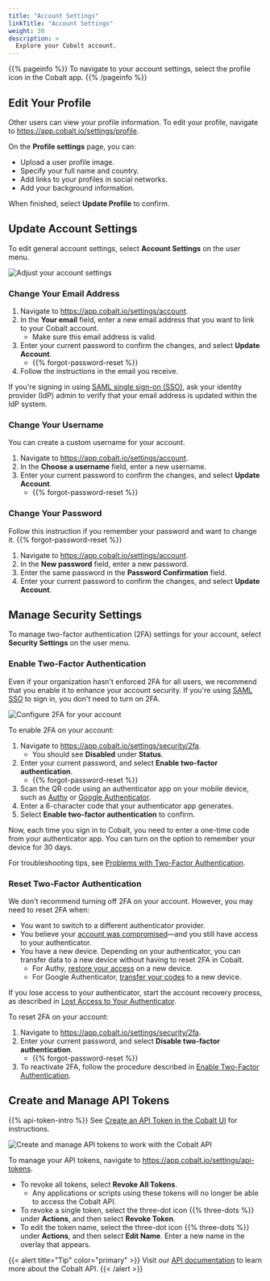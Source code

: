 ```yaml
---
title: "Account Settings"
linkTitle: "Account Settings"
weight: 30
description: >
  Explore your Cobalt account.
---
```


{{% pageinfo %}}
To navigate to your account settings, select the profile icon in the Cobalt app.
{{% /pageinfo %}}

## Edit Your Profile

Other users can view your profile information. To edit your profile, navigate to https://app.cobalt.io/settings/profile.

On the **Profile settings** page, you can:

- Upload a user profile image.
- Specify your full name and country.
- Add links to your profiles in social networks.
- Add your background information.

When finished, select **Update Profile** to confirm.

## Update Account Settings

To edit general account settings, select **Account Settings** on the user menu.

![Adjust your account settings](/deepdive/AccountSettings.png "Account Settings page")

### Change Your Email Address

1. Navigate to https://app.cobalt.io/settings/account.
1. In the **Your email** field, enter a new email address that you want to link to your Cobalt account.
    - Make sure this email address is valid.
1. Enter your current password to confirm the changes, and select **Update Account**.
    - {{% forgot-password-reset %}}
1. Follow the instructions in the email you receive.

If you're signing in using [SAML single sign-on (SSO)](/getting-started/sign-in/#saml-sso), ask your identity provider (IdP) admin to verify that your email address is updated within the IdP system.

### Change Your Username

You can create a custom username for your account.

1. Navigate to https://app.cobalt.io/settings/account.
1. In the **Choose a username** field, enter a new username.
1. Enter your current password to confirm the changes, and select **Update Account**.
    - {{% forgot-password-reset %}}

### Change Your Password

Follow this instruction if you remember your password and want to change it. {{% forgot-password-reset %}}

1. Navigate to https://app.cobalt.io/settings/account.
1. In the **New password** field, enter a new password.
1. Enter the same password in the **Password Confirmation** field.
1. Enter your current password to confirm the changes, and select **Update Account**.

## Manage Security Settings

To manage two-factor authentication (2FA) settings for your account, select **Security Settings** on the user menu.

### Enable Two-Factor Authentication

Even if your organization hasn't enforced 2FA for all users, we recommend that you enable it to enhance your account security. If you're using [SAML SSO](/getting-started/sign-in/#saml-sso) to sign in, you don't need to turn on 2FA.

![Configure 2FA for your account](/deepdive/SecuritySettings.png "Two-factor authentication page")

To enable 2FA on your account:

1. Navigate to https://app.cobalt.io/settings/security/2fa.
    - You should see **Disabled** under **Status**.
1. Enter your current password, and select **Enable two-factor authentication**.
    - {{% forgot-password-reset %}}
1. Scan the QR code using an authenticator app on your mobile device, such as [Authy](https://authy.com/) or [Google Authenticator](https://support.google.com/accounts/answer/1066447).
1. Enter a 6-character code that your authenticator app generates.
1. Select **Enable two-factor authentication** to confirm.

Now, each time you sign in to Cobalt, you need to enter a one-time code from your authenticator app. You can turn on the option to remember your device for 30 days.

For troubleshooting tips, see [Problems with Two-Factor Authentication](/platform-deep-dive/cobalt-account/account-recovery/#problems-with-two-factor-authentication).

### Reset Two-Factor Authentication

We don't recommend turning off 2FA on your account. However, you may need to reset 2FA when:

- You want to switch to a different authenticator provider.
- You believe your [account was compromised](/platform-deep-dive/cobalt-account/account-recovery/#account-was-compromised)—and you still have access to your authenticator.
- You have a new device. Depending on your authenticator, you can transfer data to a new device without having to reset 2FA in Cobalt.
  - For Authy, [restore your access](https://support.authy.com/hc/en-us/articles/115012672088-Restoring-Authy-Access-on-a-New-Lost-or-Inaccessible-Phone) on a new device.
  - For Google Authenticator, [transfer your codes](https://support.google.com/accounts/answer/1066447?hl=en&ref_topic=2954345#zippy=%2Ctransfer-google-authenticator-codes-to-new-phone) to a new device.

If you lose access to your authenticator, start the account recovery process, as described in [Lost Access to Your Authenticator](/platform-deep-dive/cobalt-account/account-recovery/#lost-access-to-your-authenticator).

To reset 2FA on your account:

1. Navigate to https://app.cobalt.io/settings/security/2fa.
1. Enter your current password, and select **Disable two-factor authentication**.
    - {{% forgot-password-reset %}}
1. To reactivate 2FA, follow the procedure described in [Enable Two-Factor Authentication](#enable-two-factor-authentication).

## Create and Manage API Tokens

{{% api-token-intro %}} See [Create an API Token in the Cobalt UI](/apiusecases/create_asset/#create-an-api-token-in-the-cobalt-ui) for instructions.

![Create and manage API tokens to work with the Cobalt API](/deepdive/SettingsAPITokens.png "API Tokens page")

To manage your API tokens, navigate to https://app.cobalt.io/settings/api-tokens.

- To revoke all tokens, select **Revoke All Tokens**.
  - Any applications or scripts using these tokens will no longer be able to access the Cobalt API.
- To revoke a single token, select the three-dot icon {{% three-dots %}} under **Actions**, and then select **Revoke Token**.
- To edit the token name, select the three-dot icon {{% three-dots %}} under **Actions**, and then select **Edit Name**. Enter a new name in the overlay that appears.

{{< alert title="Tip" color="primary" >}}
Visit our [API documentation](https://docs.cobalt.io/v2/) to learn more about the Cobalt API.
{{< /alert >}}
